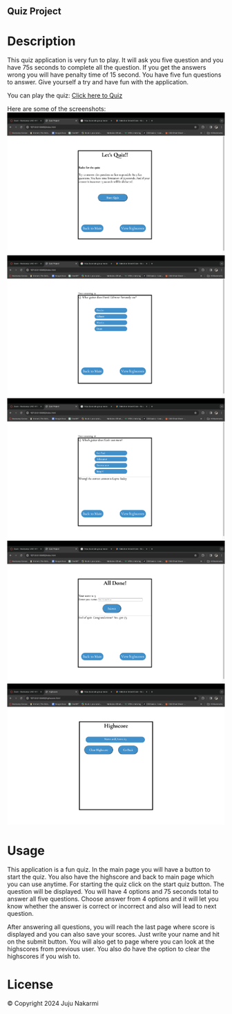 ## Quiz Project
# Description
This quiz application is very fun to play. It will ask you five question and you have 75s seconds to complete all the question. If you get the answers wrong you will have penalty time of 15 second. You have five fun questions to answer. Give yourself a try and have fun with the application.

You can play the quiz: [Click here to Quiz](https://jujunakarmi.github.io/Quiz-project/)

Here are some of the screenshots:
![First page of screenshot](./images/Screenshot-1.png)
![Second page of screenshot](./images/Screenshot-2.png)
![Third page of screenshot](./images/Screenshot-3.png)
![Forth page of screenshot](./images/Screenshot-4.png)
![Fifth page of screenshot](./images/Screenshot-5.png)


# Usage
This application is a fun quiz. In the main page you will have a button to start the quiz. You also have the highscore and back to main page which you can use anytime. For starting the quiz click on the start quiz button. The question will be displayed.
You will have 4 options and 75 seconds total to answer all five questions. Choose answer from 4 options and it will let you know whether the answer is correct or incorrect and also will lead to next question.

After answering all questions, you will reach the last page where score is displayed and you can also save your scores. Just write your name and hit on the submit button. You will also get to page where you can look at the highscores from previous user.
You also do have the option to clear the highscores if you wish to.

# License
&copy; Copyright 2024 Juju Nakarmi